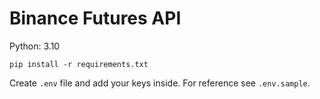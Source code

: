 # Binance Futures API

Python: 3.10

`pip install -r requirements.txt`

Create `.env` file and add your keys inside. For reference see `.env.sample`. 
